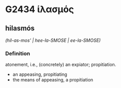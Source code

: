 # G2434 ἱλασμός

## hilasmós

_(hil-as-mos' | hee-la-SMOSE | ee-la-SMOSE)_

### Definition

atonement, i.e., (concretely) an expiator; propitiation.

- an appeasing, propitiating
- the means of appeasing, a propitiation

